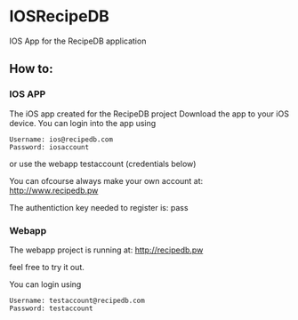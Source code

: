 # IOSRecipeDB
IOS App for the RecipeDB application

## How to:

### IOS APP
The iOS app created for the RecipeDB project
Download the app to your iOS device. 
You can login into the app using

    Username: ios@recipedb.com
    Password: iosaccount
    
or use the webapp testaccount (credentials below)

You can ofcourse always make your own account at: http://www.recipedb.pw

The authentiction key needed to register is: pass

### Webapp

The webapp project is running at: http://recipedb.pw

feel free to try it out. 

You can login using 

    Username: testaccount@recipedb.com
    Password: testaccount
    


